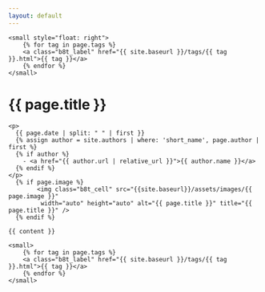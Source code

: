 ```yaml
---
layout: default
---
```

    <small style="float: right">
        {% for tag in page.tags %}
        <a class="b8t_label" href="{{ site.baseurl }}/tags/{{ tag }}.html">{{ tag }}</a>
        {% endfor %}
    </small>
   <h1>{{ page.title }}</h1>

    <p>
      {{ page.date | split: " " | first }}
      {% assign author = site.authors | where: 'short_name', page.author | first %}
      {% if author %}
        - <a href="{{ author.url | relative_url }}">{{ author.name }}</a>
      {% endif %}
    </p>
      {% if page.image %}
            <img class="b8t_cell" src="{{site.baseurl}}/assets/images/{{ page.image }}"
             width="auto" height="auto" alt="{{ page.title }}" title="{{ page.title }}" /> 
      {% endif %}

    {{ content }}

    <small>
        {% for tag in page.tags %}
        <a class="b8t_label" href="{{ site.baseurl }}/tags/{{ tag }}.html">{{ tag }}</a>
        {% endfor %}
    </small>
